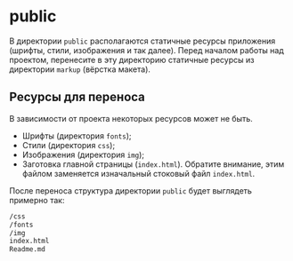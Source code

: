 # public

В директории `public` располагаются статичные ресурсы приложения (шрифты, стили, изображения и так далее). Перед началом
работы над проектом, перенесите в эту директорию статичные ресурсы из директории `markup` (вёрстка макета).

## Ресурсы для переноса

В зависимости от проекта некоторых ресурсов может не быть.

* Шрифты (директория `fonts`);
* Стили (директория `css`);
* Изображения (директория `img`);
* Заготовка главной страницы (`index.html`). Обратите внимание, этим файлом заменяется изначальный стоковый
  файл `index.html`.

После переноса структура директории `public` будет выглядеть примерно так:

```sh
/css
/fonts
/img
index.html
Readme.md
```
